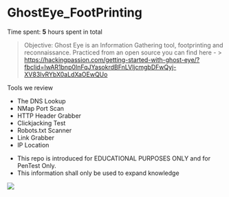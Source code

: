 # GhostEye_FootPrinting

Time spent: **5** hours spent in total

> Objective: Ghost Eye is an Information Gathering tool, footprinting and reconnaissance. Practiced from an open source you can find here - >
https://hackingpassion.com/getting-started-with-ghost-eye/?fbclid=IwAR1bnp0InFqJYasokrdBFnLVljcmgbDFwQyj-XV83IvRYbX0aLdXaOEwQUo

Tools we review

* The DNS Lookup
* NMap Port Scan
* HTTP Header Grabber
* Clickjacking Test
* Robots.txt Scanner
* Link Grabber
* IP Location

- This repo is introduced for EDUCATIONAL PURPOSES ONLY and for PenTest Only.
- This information shall only be used to expand knowledge

<img src="http://g.recordit.co/PNFSPL0Sid.gif">
